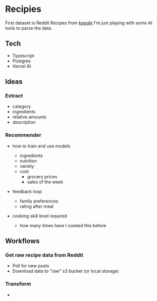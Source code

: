 # Recipies

First dataset is Reddit Recipes from [kaggle](https://www.kaggle.com/datasets/michau96/recipes-from-reddit)
I'm just playing with some AI tools to parse the data.

## Tech
- Typescript
- Postgres
- Vercel AI

## Ideas

### Extract
- category
- ingredients
- relative amounts
- description

### Recommender
- how to train and use models
    - ingredients
    - nutrition
    - variety
    - cost
        - grocery prices
        - sales of the week

- feedback loop
    - family preferences
    - rating after meal

- cooking skill level required
    - how many times have I cooked this before

## Workflows

### Get raw recipe data from Reddit
- Poll for new posts
- Download data to "raw" s3 bucket (or local storage)

### Transform
- 




